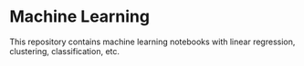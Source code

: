 # Machine Learning
This repository contains machine learning notebooks with linear regression, clustering, classification, etc.
